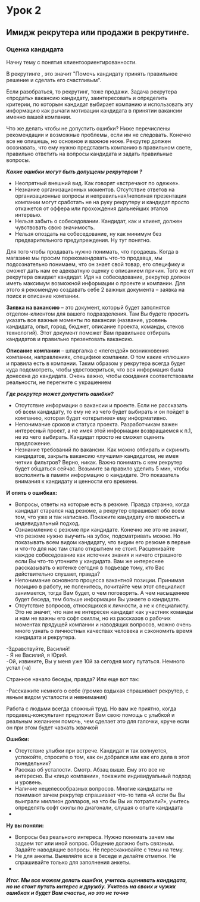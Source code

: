 # Урок 2
## Имидж рекрутера или продажи в рекрутинге. 
### Оценка кандидата
Начну тему с понятия клиентоориентированности.

В рекрутинге , это значит "Помочь кандидату принять правильное решение и сделать его счастливым". 

Если разобраться, то рекрутинг, тоже продажи.
Задача рекрутера «продать» вакансию кандидату, заинтересовать и определить критерии, по которым кандидат выбирает компанию и использовать эту информацию как рычаги мотивации кандидата в принятии вакансии именно вашей компании.

Что же делать чтобы не допустить ошибки? Ниже перечислены рекомендации и возможные проблемы, если им не следовать. Конечно все не опишешь, но основное и важное ниже.
Рекрутер должен осознавать, что ему нужно представить компанию в правильном свете, правильно ответить на вопросы кандидата и задать правильные вопросы.

***Какие ошибки могут быть допущены рекрутером ?***
- Неопрятный внешний вид. Как говорят «встречают по одежке». 
 - Незнание организационных моментов. Отсутствие ответов на организационные вопросы и неправильная/неполная презентация компании могут сработать не на руку рекрутеру и кандидат просто откажется от оффера или прохождения дальнейших этапов интервью.
  - Нельзя забыть о собеседовании. Кандидат, как и клиент, должен чувствовать свою значимость.
  - Нельзя опоздать на собеседование, ну как минимум без предварительного предупреждения. Ну тут понятно.

Для того чтобы продавать нужно понимать, что продаешь. Когда в магазине мы просим порекомендовать что-то продавца, мы подсознательно понимаем, что он знает свой товар, его специфику и сможет дать нам ее адекватную оценку с описанием причин. Того же от рекрутера ожидает кандидат. Идя на собеседование, рекрутер должен иметь максимум возможной информации о проекте и компании. Для этого я рекомендую создавать себе 2 важных документа – заявка на поиск и описание компании. 

**Заявка на вакансию** – это документ, который будет заполнятся отделом-клиентом для вашего подразделения. Там Вы будете просить указать все важные моменты по вакансии (название, уровень кандидата, опыт, город, бюджет, описание проекта, команды, стеков технологий). Этот документ поможет Вам правильнее отбирать кандидатов и правильно презентовать вакансию.

**Описание компании** – шпаргалка с «легендой» возникновения компании, направлениях, специфике компании. О том какие «плюшки» и правила есть в компании. Таким образом у рекрутера всегда будет куда подсмотреть, чтобы удостовериться, что вся информация была донесена до кандидата. Очень важно, чтобы ожидания соответствовали реальности, не перегните с украшением 

***Где рекрутер может допустить ошибки?***
- Отсутствие информации о вакансии и проекте. Если не рассказать об всем кандидату, то ему не из чего будет выбирать и он пойдет в компанию, которая будет «открытиее» ему информативно.
- Непонимание сроков и статуса проекта. Разработчикам важен интересный проект, а не имея этой информации возвращаемся к п.1, не из чего выбирать. Кандидат просто не сможет оценить предложение.
- Незнание требований по вакансии. Как можно отбирать и скринить кандидатов, закрыть вакансию «лучшим» кандидатом, не имея четких фильтров? Верно, никак.
Важно понимать с кем рекрутер будет общаться сейчас. Возьмите за правило уделить 5 мин, чтобы восполнить в памяти информацию о кандидате. Это показатель внимания к кандидату и ценности его времени.

**И опять о ошибках:**
- Вопросы, ответы на которые есть в резюме. Правда странно, когда кандидат старался над резюме, а рекрутер спрашивает обо всем том, что уже и так написано. Покажите кандидату его важность и индивидуальный подход.
- Ознакомление с резюме при кандидате. Конечно же это не значит, что резюме нужно выучить на зубок, подсматривать можно. Но показывать всем видом кандидату, что видим его резюме в первые и что-то для нас там стало открытием не стоит.
Расценивайте каждое собеседование как источник знания и ничего страшного если Вы что-то уточните у кандидата. Вам же интереснее рассказывать о котенке сегодня в подъезде тому, кто Вас действительно слушает, правда?
- Непонимание основного процесса вакантной позиции. Принимая позицию в работу, не поленитесь, почитайте чем этот специалист занимается, тогда Вам будет, о чем поговорить. А чем насыщеннее будет беседа, тем больше информации Вы узнаете о кандидате.
- Отсутствие вопросов, относящихся к личности, а не к специалисту. Это не значит, что нам не интересен кандидат как участник команды и нам не важны его софт скиллы, но из рассказов о рабочих моментах прядущей компании и наводящих вопросов, можно очень много узнать о личностных качествах человека и сэкономить время кандидата и рекрутера. 

 \-Здравствуйте, Василий!  
  \- Я не Василий, я Юрий.  
   -Ой, извините, Вы у меня уже 10й за сегодня могу путаться. Немного устал (-а)  
   
Странное начало беседы, правда? Или еще вот так:

-Расскажите немного о себе (громко вздыхая спрашивает рекрутер, с явным видом усталости и невнимания)

Работа с людьми всегда сложный труд. Но вам же приятно, когда продавец-консультант предложит Вам свою помощь с улыбкой и реальным желанием помочь, чем сделает это для галочки, круче если он при этом будет чавкать жвачкой 

**Ошибки:**
- Отсутствие улыбки при встрече. Кандидат и так волнуется, успокойте, спросите о том, как он добрался или как его дела в этот понедельник?
- Рассказ об усталости. Смотр. Абзац выше. Ему это все не интересно. Вы «лицо компании», покажите индивидуальный подход и уровень.
- Наличие нецелесообразных вопросов. Многие кандидаты не понимают зачем рекрутер спрашивает что-то типа «А если бы Вы выиграли миллион долларов, на что бы Вы их потратили?», учитесь определять софт скилы по диагонали, слушая о опыте кандидата
- 
**Ну вы поняли:**
- Вопросы без реального интереса. Нужно понимать зачем мы задаем тот или иной вопрос. Общение должно быть связным. Задайте наводящие вопросы. Не перескакивайте с темы на тему.
- Не для анкеты. Выявляйте все в беседе и делайте отметки. Не спрашивайте только для заполнения анкеты.
- 
***Итог. Мы все можем делать ошибки, учитесь оценивать кандидата, но не стоит путать интерес и дружбу. Учитесь на своих и чужих ошибках и будет Вам счастье, но это не точно***